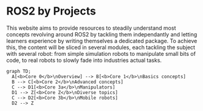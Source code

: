 # ROS2 by Projects

This website aims to provide resources to steadily understand most concepts revolving around ROS2 by tackling them independantly and letting learners experience by writing themselves a dedicated package. To achieve this, the content will be sliced in several modules, each tackling the subject with several robot: from simple simulation robots to manipulate small bits of code, to real robots to slowly fade into industries actual tasks.

``` mermaid
graph TD;
  A[<b>Core 0</b>\nOverview] --> B[<b>Core 1</b>\nBasics concepts]
  B --> C[<b>Core 2</b>\nAdvanced concepts]
  C --> D1[<b>Core 3a</b>\nManipulators]
  D1 --> Z[<b>Core Z</b>\nDiverse topics]
  C --> D2[<b>Core 3b</b>\nMobile robots]
  D2 --> Z
```